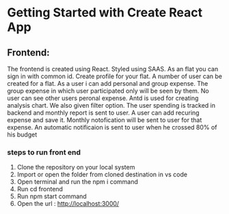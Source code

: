 # Getting Started with Create React App

## Frontend:
The frontend is created using React. Styled using SAAS. As an flat you can sign in with common id. Create profile for your flat. A number of user can be created for a flat. As a user i can add personal and group expense. The group expense in which user participated only will be seen by  them. No user can see other users peronal expense. Antd is used for creating analysis chart. We also given filter option. The user spending is tracked in backend and monthly report is sent to user. A user can add recuring expense and save it. Monthly notofication will be sent to user for that expense. An automatic notificaion is sent to user when he crossed 80% of his budget

### steps to run front end
1. Clone the repository on your local system
2. Import or open the folder from cloned destination in vs code
3. Open terminal and run the npm i command
4. Run cd frontend
5. Run npm start command
6. Open the url : <http://localhost:3000/>
